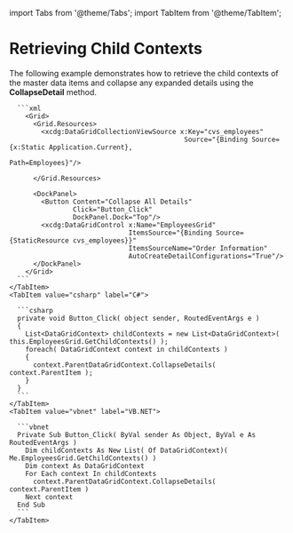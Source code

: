 import Tabs from '@theme/Tabs';
import TabItem from '@theme/TabItem';

# Retrieving Child Contexts

The following example demonstrates how to retrieve the child contexts of the master data items and collapse any expanded details using the **CollapseDetail** method.

<Tabs>
    <TabItem value="xaml" label="XAML" default>

      ```xml
        <Grid>
          <Grid.Resources>
            <xcdg:DataGridCollectionViewSource x:Key="cvs_employees"
                                                Source="{Binding Source={x:Static Application.Current},
                                                                Path=Employees}"/>
        
          </Grid.Resources>
        
          <DockPanel>
            <Button Content="Collapse All Details"
                    Click="Button_Click"
                    DockPanel.Dock="Top"/>
            <xcdg:DataGridControl x:Name="EmployeesGrid"
                                  ItemsSource="{Binding Source={StaticResource cvs_employees}}"
                                  ItemsSourceName="Order Information"
                                  AutoCreateDetailConfigurations="True"/>
          </DockPanel>
        </Grid>
      ```
    </TabItem>
    <TabItem value="csharp" label="C#">

      ```csharp
      private void Button_Click( object sender, RoutedEventArgs e )
      {
        List<DataGridContext> childContexts = new List<DataGridContext>( this.EmployeesGrid.GetChildContexts() );
        foreach( DataGridContext context in childContexts )
        {
          context.ParentDataGridContext.CollapseDetails( context.ParentItem );
        }     
      }
      ```
    </TabItem>
    <TabItem value="vbnet" label="VB.NET">

      ```vbnet
      Private Sub Button_Click( ByVal sender As Object, ByVal e As RoutedEventArgs )
        Dim childContexts As New List( Of DataGridContext)( Me.EmployeesGrid.GetChildContexts() )
        Dim context As DataGridContext
        For Each context In childContexts
          context.ParentDataGridContext.CollapseDetails( context.ParentItem )
        Next context
      End Sub
      ```
    </TabItem>    
  </Tabs>